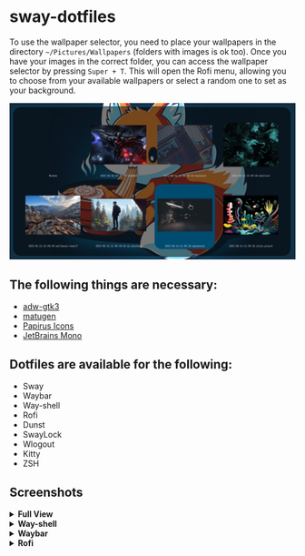 # sway-dotfiles

To use the wallpaper selector, you need to place your wallpapers in the directory `~/Pictures/Wallpapers` (folders with images is ok too). Once you have your images in the correct folder, you can access the wallpaper selector by pressing `Super + T`. This will open the Rofi menu, allowing you to choose from your available wallpapers or select a random one to set as your background.

<img src="screenshots/wallpaper-selector.png"/>

## The following things are necessary:
- [adw-gtk3](https://github.com/lassekongo83/adw-gtk3)
- [matugen](https://github.com/InioX/matugen)
- [Papirus Icons](https://github.com/PapirusDevelopmentTeam/papirus-icon-theme)
- [JetBrains Mono](https://www.nerdfonts.com/font-downloads)

## Dotfiles are available for the following:
- Sway 
- Waybar 
- Way-shell
- Rofi
- Dunst 
- SwayLock 
- Wlogout
- Kitty
- ZSH

## Screenshots

<details>
<summary><b>Full View</b></summary>
<img src="screenshots/full-view.png"/>
</details>

<details>
<summary><b>Way-shell</b></summary>
<img src="screenshots/way-shell-panel.png"/>
</details>

<details>
<summary><b>Waybar</b></summary>
<img src="screenshots/waybar.png"/>
</details>

<details>
<summary><b>Rofi</b></summary>
<img src="screenshots/rofi.png"/>
</details>

